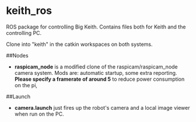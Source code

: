 # keith_ros
ROS package for controlling Big Keith. Contains files both for Keith and the controlling PC.

Clone into "keith" in the catkin workspaces on both systems.

##Nodes
- **raspicam\_node** is a modified clone of the raspicam/raspicam\_node camera system. Mods are: automatic startup, some extra reporting. **Please specify a framerate of around 5** to reduce power consumption on the pi,

##Launch
- **camera.launch** just fires up the robot's camera and a local image viewer when run on the PC. 
